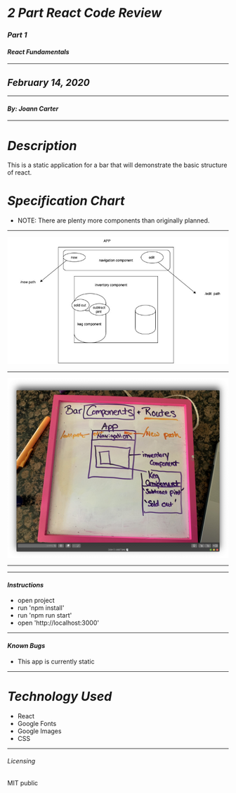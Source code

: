 
# _2 Part React Code Review_
### _Part 1_
#### _React Fundamentals_
****************
## _February 14, 2020_
****************
#### _By: Joann Carter_
***************
# _Description_
This is a static application for a bar that will demonstrate the basic structure of react.

#  _Specification Chart_
* NOTE: There are plenty more components than originally planned.
******************
![chart](./src/components/images/bar_components.jpg)
******************
![chart](./src/components/images/bar_whiteboard.jpg)
******************
******************
#### _Instructions_
* open project
* run 'npm install'
* run 'npm run start'
* open 'http://localhost:3000'
***************
#### _Known Bugs_
* This app is currently static
***************
# _Technology Used_
* React
* Google Fonts
* Google Images
* CSS
*******
###### _Licensing_
MIT public
